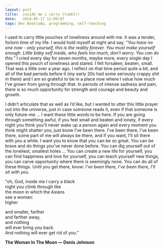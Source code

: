 ```yaml
---
layout: post
title:  inside me i carry (tumblr)
date:   2014-05-17 12:09:07
tags: Dev Bootcamp, programming, self-teaching
---
```


I used to carry little pouches of loneliness around with me.  It was a tender, forlorn time of my life.  I would hold myself at night and say, *“You have no one now - only yourself, this is the reality forever.  You must make yourself enough.  Little baby self inside, who feels too much, don’t worry. You can do this.”*  I cried every day for seven months, maybe more, every single day I opened this pouch of loneliness and stared.  I felt forsaken, beaten, small.  That was a little over a year ago. I reflect on that time period quite a bit, and all of the bad periods before it (my early 20s had some seriously crappy shit in them) and I am so grateful to be in a place now where I value how much I’ve grown from going through that. In periods of intense sadness and pain, there is so much opportunity for strength and courage and beauty and growth.

I didn’t articulate that as well as I’d like, but I wanted to utter this little prayer out into the universe, just in case someone reads it, even if that someone is only future-me … I want these little words to be here.  If you are going through something awful, if you feel small and beaten and lonely, if every night you think you’ll never wake up a person again and every moment you think might shatter you, just know I’ve been there. I’ve been there, I’ve been there, some part of me will always be there, and if you want, I’ll sit there with you a while.  I want you to know that you can be so great.  You can be brave and do things you’ve never done before.  You can dig yourself out of the loneliest, smallest holes … You can create a new life for yourself, you can find happiness and love for yourself, you can teach yourself new things, you can carve opportunity where there is seemingly none.  You can do all of these things.  Until you get there, know: *I’ve been there, I’ve been there, I’ll sit with you.*

"oh, God, inside me I carry a black  
night you climb through like  
the moon in which the Asians  
see a woman:  
higher  

and smaller, farther  
and farther away,  
and nothing  
will ever bring you back.  
And nothing will ever get rid of you.”

**The Woman In The Moon — Denis Johnson**